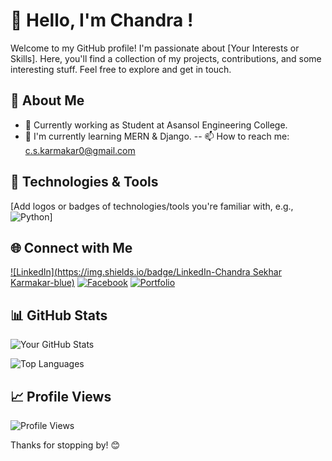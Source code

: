 # 👋 Hello, I'm Chandra !

Welcome to my GitHub profile! I'm passionate about [Your Interests or Skills]. Here, you'll find a collection of my projects, contributions, and some interesting stuff. Feel free to explore and get in touch.

## 🚀 About Me

- 💼 Currently working as Student at Asansol Engineering College.
- 🌱 I'm currently learning MERN & Django.
-- 📫 How to reach me: [c.s.karmakar0@gmail.com](mailto:c.s.karmakar0@gmail.com)

## 🔧 Technologies & Tools

[Add logos or badges of technologies/tools you're familiar with, e.g., ![Python](https://img.shields.io/badge/Python-3776AB?style=flat&logo=python&logoColor=white)]

## 🌐 Connect with Me

[![LinkedIn](https://img.shields.io/badge/LinkedIn-Chandra Sekhar Karmakar-blue)](https://www.linkedin.com/in/chandra-sekhar-karmakar/)
[![Facebook](https://img.shields.io/badge/Facebook-YourTwitterHandle-blue)](https://twitter.com/yourtwitterhandle)
[![Portfolio](https://img.shields.io/badge/Portfolio-YourPortfolio-blue)](https://yourportfolio.com)

## 📊 GitHub Stats

![Your GitHub Stats](https://github-readme-stats.vercel.app/api?username=CHANDRA92&show_icons=true&theme=radical)

![Top Languages](https://github-readme-stats.vercel.app/api/top-langs/?username=CHANDRA92&layout=compact&theme=radical)

## 📈 Profile Views

![Profile Views](https://komarev.com/ghpvc/?username=CHANDRA92)

Thanks for stopping by! 😊

<!---
CHANDRA92/CHANDRA92 is a ✨ special ✨ repository because its `README.md` (this file) appears on your GitHub profile.
You can click the Preview link to take a look at your changes.
--->

